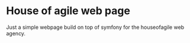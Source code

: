 House of agile web page
========================

Just a simple webpage build on top of symfony for the houseofagile web agency.
